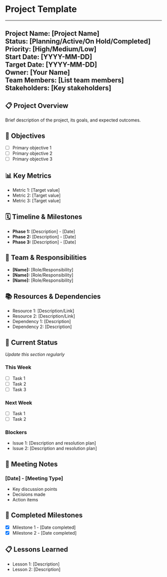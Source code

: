 # Project Template

---
**Project Name:** [Project Name]  
**Status:** [Planning/Active/On Hold/Completed]  
**Priority:** [High/Medium/Low]  
**Start Date:** [YYYY-MM-DD]  
**Target Date:** [YYYY-MM-DD]  
**Owner:** [Your Name]  
**Team Members:** [List team members]  
**Stakeholders:** [Key stakeholders]  
---

## 📋 Project Overview
Brief description of the project, its goals, and expected outcomes.

## 🎯 Objectives
- [ ] Primary objective 1
- [ ] Primary objective 2
- [ ] Primary objective 3

## 📊 Key Metrics
- Metric 1: [Target value]
- Metric 2: [Target value]
- Metric 3: [Target value]

## 🗓️ Timeline & Milestones
- **Phase 1:** [Description] - [Date]
- **Phase 2:** [Description] - [Date]
- **Phase 3:** [Description] - [Date]

## 👥 Team & Responsibilities
- **[Name]:** [Role/Responsibility]
- **[Name]:** [Role/Responsibility]
- **[Name]:** [Role/Responsibility]

## 📚 Resources & Dependencies
- Resource 1: [Description/Link]
- Resource 2: [Description/Link]
- Dependency 1: [Description]
- Dependency 2: [Description]

## 🚧 Current Status
*Update this section regularly*

### This Week
- [ ] Task 1
- [ ] Task 2
- [ ] Task 3

### Next Week
- [ ] Task 1
- [ ] Task 2

### Blockers
- Issue 1: [Description and resolution plan]
- Issue 2: [Description and resolution plan]

## 📝 Meeting Notes
### [Date] - [Meeting Type]
- Key discussion points
- Decisions made
- Action items

## 🎉 Completed Milestones
- [x] Milestone 1 - [Date completed]
- [x] Milestone 2 - [Date completed]

## 📋 Lessons Learned
- Lesson 1: [Description]
- Lesson 2: [Description] 